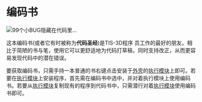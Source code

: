 # 编码书
![99个小BUG隐藏在代码里...](item:tis3d:book_code)

这本编码书(或者它有时被称为**代码圣经**)是TIS-3D程序 员工作的最好的朋友。相比于简陋的书与笔，使用它可以更舒适地为代码打草稿，同时支持改正，从而更容易发现代码中的潜在错误。

要获取编码书，只需手持一本普通的书右键点击安装于[外壳](..block/casing.md)的[执行模块](execution_module.md)上即可。若要在[执行模块](execution_module.md)上安装程序，首先需在编码书中选中，并对着执行模块上使用编码书。若要从[执行模块](execution_module.md)复制现有的程序到代码书中，只需潜行对着[执行模块](execution_module.md)使用编码书即可。